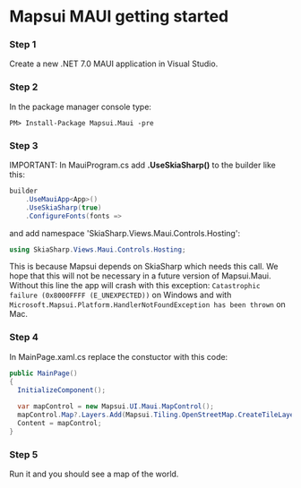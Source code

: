 
# Mapsui MAUI getting started

### Step 1
Create a new .NET 7.0 MAUI application in Visual Studio.

### Step 2
In the package manager console type:
```console
PM> Install-Package Mapsui.Maui -pre
```

### Step 3
IMPORTANT: In MauiProgram.cs add **.UseSkiaSharp()** to the builder like this:
```csharp
builder
    .UseMauiApp<App>()
    .UseSkiaSharp(true)
    .ConfigureFonts(fonts =>  
```

and add namespace 'SkiaSharp.Views.Maui.Controls.Hosting':

```csharp
using SkiaSharp.Views.Maui.Controls.Hosting;
```

This is because Mapsui depends on SkiaSharp which needs this call. We hope that this will not be necessary in a future version of Mapsui.Maui. Without this line the app will crash with this exception: `Catastrophic failure (0x8000FFFF (E_UNEXPECTED))` on Windows and with `Microsoft.Mapsui.Platform.HandlerNotFoundException has been thrown` on Mac.

### Step 4
In MainPage.xaml.cs replace the constuctor with this code:

```csharp
public MainPage()
{
  InitializeComponent();
  
  var mapControl = new Mapsui.UI.Maui.MapControl();
  mapControl.Map?.Layers.Add(Mapsui.Tiling.OpenStreetMap.CreateTileLayer());
  Content = mapControl;
}
```

### Step 5
Run it and you should see a map of the world.

